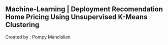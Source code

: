 ## Machine-Learning | Deployment Recomendation Home Pricing Using Unsupervised K-Means Clustering

Created by : Pompy Mandislian
